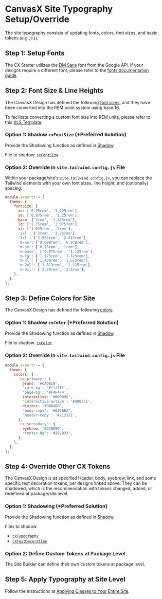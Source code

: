 # CanvasX Site Typography Setup/Override

The site typography consists of updating fonts, colors, font sizes, and basic tokens (e.g., `h1`).

## Step 1: Setup Fonts

The CX Starter utilizes the [DM Sans](https://fonts.google.com/specimen/DM+Sans) font from the
Google API. If your designs require a different font, please refer to the [fonts documentation
guide](../../Development/Guides/BuildingSites/Typography/Fonts).

## Step 2: Font Size & Line Heights

The CanvasX Design has defined the following [font
sizes](https://xd.adobe.com/view/fd6e4dde-2ecf-480a-aaaf-f5043cb04bf0-a83d/screen/d0c37949-f384-4a14-ad34-011d39ef62ba/specs/),
and they have been converted into the REM point system using base 16.

To facilitate converting a custom font size into REM units, please refer to this [XLS
Template](./assets/PXtoREMTemplate.xlsx).

### Option 1: Shadow `cxFontSize` (*Preferred Solution)

Provide the Shadowing function as defined in [Shadow](./CX_Shadow).

File to shadow:
[`cxFontSize`](https://github.com/johnsonandjohnson/Bodiless-JS/blob/main/packages/cx-elements/src/components/Element/FontSize/tokens/cxFontSize.ts)

### Option 2: Override in `site.tailwind.config.js` File

Within your package/site's `site.tailwind.config.js`, you can replace the Tailwind elements with
your own font sizes, line height, and (optionally) spacing.

```js
module.exports = {
  theme: {
    fontSize: {
      xs: ['0.75rem', '1.125rem'],
      sm: ['0.875rem', '1.25rem'],
      base: ['1rem', '1.375rem'],
      lg: ['1.75rem', '1.875rem'],
      xl: ['1.625rem', '2rem'],
      '2xl': ['2rem', '2.25rem'],
      '3xl': ['2.563rem', '2.813rem'],
      'm-xs': ['0.688rem', '0.938rem'],
      'm-sm': ['0.75rem', '1rem'],
      'm-base': ['0.875rem', '1.125rem'],
      'm-lg': ['1.125rem', '1.375rem'],
      'm-xl': ['1.438rem', '1.625rem'],
      'm-2xl': ['1.813rem', '2.125rem'],
      'm-3xl': ['2.25rem', '2.5rem'],
    },
  },
};
```

## Step 3: Define Colors for Site

The CanvasX Design has defined the following
[colors](https://xd.adobe.com/view/fd6e4dde-2ecf-480a-aaaf-f5043cb04bf0-a83d/screen/96d7b2f3-6afb-45fb-b808-075a24af2434/specs/).

### Option 1: Shadow `cxColor` (*Preferred Solution)

Provide the Shadowing function as defined in [Shadow](./CX_Shadow).

File to shadow:
[`cxColor`](https://github.com/johnsonandjohnson/Bodiless-JS/blob/main/packages/cx-elements/src/components/Element/Color/tokens/cxColor.ts)

### Option 2: Override in `site.tailwind.config.js` File

```js
module.exports = {
  theme: {
    colors: {
      'cx-primary': {
        brand: '#CA081B',
        'card-bg': '#ffffff',
        'page-bg': '#F4F4F4',
        interactive: '#000099',
        'interactive-active': '#000341',
        divider: '#D8D8D8',
        'body-copy': '#63666A',
        'header-copy': '#212121',
      },
      'cx-secondary': {
        eyebrow: '#CC0099',
        'footer-bg': '#2B2B33',
      },
    },
  },
};
```

## Step 4: Override Other CX Tokens

The CanvasX Design is as specified Header, body, eyebrow, link, and some specific text decoration
tokens, per designs linked above. They can be shadowed, which is the recommendation with tokens
changed, added, or redefined at package/site level.

### Option 1: Shadowing (*Preferred Solution)

Provide the Shadowing function as defined in [Shadow](./CX_Shadow).

Files to shadow:

- [`cxTypography`](https://github.com/johnsonandjohnson/Bodiless-JS/blob/main/packages/cx-elements/src/components/Element/Typography/tokens/cxTypography.ts)
- [`cXTextDecoration`](https://github.com/johnsonandjohnson/Bodiless-JS/blob/main/packages/cx-elements/src/components/Element/TextDecoration/tokens/cxTextDecoration.ts)

### Option 2: Define Custom Tokens at Package Level

The Site Builder can define their own custom tokens at package level.

## Step 5: Apply Typography at Site Level

Follow the instructions at [Applying Classes to Your Entire
Site](../../Development/Guides/BuildingSites/Typography/Typography#applying-classes-to-your-entire-site).
